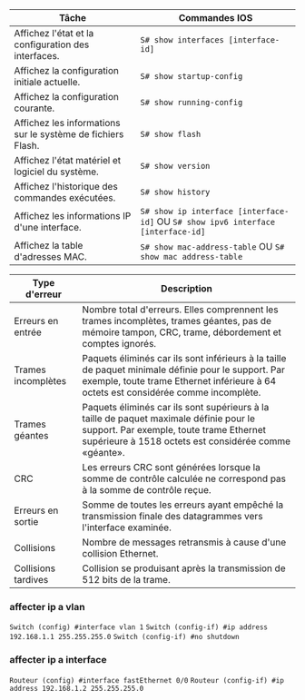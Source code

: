 Tâche | Commandes IOS
-- | --
Affichez l'état et la configuration des interfaces. | `S# show interfaces [interface-id]`
Affichez la configuration initiale actuelle. | `S# show startup-config`
Affichez la configuration courante.  | `S# show running-config`
Affichez les informations sur le système de fichiers Flash. |  `S# show flash`
Affichez l'état matériel et logiciel du système. |  `S# show version`
Affichez l'historique des commandes exécutées.  | `S# show history`
Affichez les informations IP d'une interface. | `S# show ip interface [interface-id]` OU `S# show ipv6 interface [interface-id]`
Affichez la table d'adresses MAC. |  `S# show mac-address-table` OU `S# show mac address-table`


Type d'erreur |  Description
-- | --
Erreurs en entrée | Nombre total d'erreurs. Elles comprennent les trames incomplètes, trames géantes, pas de mémoire tampon, CRC, trame, débordement et comptes ignorés.
Trames incomplètes|  Paquets éliminés car ils sont inférieurs à la taille de paquet minimale définie pour le support. Par exemple, toute trame Ethernet inférieure à 64 octets est considérée comme incomplète.
Trames géantes | Paquets éliminés car ils sont supérieurs à la taille de paquet maximale définie pour le support. Par exemple, toute trame Ethernet supérieure à 1518 octets est considérée comme «géante».
CRC | Les erreurs CRC sont générées lorsque la somme de contrôle calculée ne correspond pas à la somme de contrôle reçue.
Erreurs en sortie | Somme de toutes les erreurs ayant empêché la transmission finale des datagrammes vers l'interface examinée.
Collisions | Nombre de messages retransmis à cause d'une collision Ethernet.
Collisions tardives | Collision se produisant après la transmission de 512 bits de la trame.

### affecter ip a vlan
`Switch (config) #interface vlan 1`
`Switch (config-if) #ip address 192.168.1.1 255.255.255.0`
`Switch (config-if) #no shutdown`

### affecter ip a interface
`Routeur (config) #interface fastEthernet 0/0`
`Routeur (config-if) #ip address 192.168.1.2 255.255.255.0`


